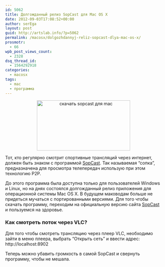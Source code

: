 ```yaml
---
id: 5062
title: Долгожданный релиз SopCast для Mac OS X
date: 2012-09-03T17:08:52+00:00
author: serEga
layout: post
guid: http://artslab.info/?p=5062
permalink: /macosx/dolgozhdannyj-reliz-sopcast-dlya-mac-os-x/
prosmotr:
  - 66
wpb_post_views_count:
  - 2328
dsq_thread_id:
  - 1564292918
categories:
  - macosx
tags:
  - mac
  - программа
---
```

<center>
  <a href="{{site.img_cdn}}/sopcast_mac_osx.png"><img src="{{site.img_cdn}}/sopcast_mac_osx-300x161.png" alt="скачать sopcast для mac" title="sopcast_mac_osx" width="300" height="161" class="aligncenter size-medium wp-image-5063" srcset="{{site.img_cdn}}/sopcast_mac_osx-300x161.png 300w, {{site.img_cdn}}/sopcast_mac_osx.png 937w" sizes="(max-width: 300px) 100vw, 300px" /></a>
</center>

Тот, кто регулярно смотрит спортивные трансляций через интернет, должен быть знаком с программой [SopCast](http://www.sopcast.com/download/). Так называемая &#8220;сопка&#8221;, предназначена для просмотра телепередач использую при этом технологию P2P.

До этого программа была доступна только для пользователей Windows и Linux, но на днях состоялся долгожданный релиз приложения для операционной системы Mac OS X. В будущем маководам больше не придеться мучаться с портированными версиями. Для того чтобы скачать программу, переходим на официальную версию сайта [SopCast](http://www.sopcast.com/download/) и пользуемся на здоровье.

<!--more-->

### Как смотреть поток через VLC?

Для того чтобы смотреть трансляцию через плеер VLC, необходимо зайти в меню плеера, выбрать &#8220;Открыть сеть&#8221; и ввести адрес: http://localhost:8902

Теперь можно убавить громкость в самой SopCast и свернуть программу, чтобы не мешала.